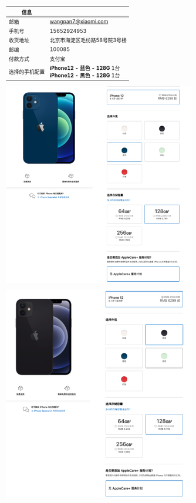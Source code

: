 | 信息           |                                                              |
| -------------- | :----------------------------------------------------------- |
| 邮箱           | wangpan7@xiaomi.com                                          |
| 手机号         | 15652924953                                                  |
| 收货地址       | 北京市海淀区毛纺路58号院3号楼                                |
| 邮编           | 100085                                                       |
| 付款方式       | 支付宝                                                       |
| 选择的手机配置 | **iPhone12 - 蓝色 - 128G** 1台<br />**iPhone12 - 黑色 - 128G** 1台 |



![image-20201111200002916](./pics/iphone12blue.png)

![image-20201111200206116](./pics/iphone12black.png)